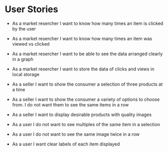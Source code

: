 # User Stories

- As a market resercher I want to know how many times an item is clicked by the user
- As a market resercher I want to know how many times an item was viewed vs clicked
- As a market resercher I want to be able to see the data arranged clearly in a graph
- As a market resercher I want to store the data of clicks and views in local storage



- As a seller I want to show the consumer a selection of three products at a time
- As a seller I want to show the consumer a variety of options to choose from. I do not want them to see the same items in a row
- As a seller I want to display desirable products with quality images



- As a user I do not want to see multiples of the same item in a selection
- As a user I do not want to see the same image twice in a row
- As a user I want clear labels of each item displayed
